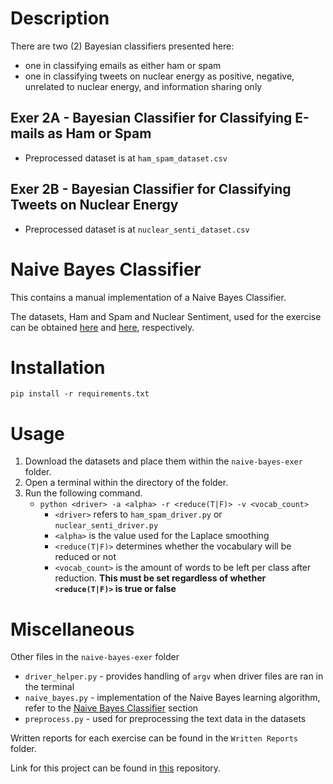 # Description

There are two (2) Bayesian classifiers presented here:

- one in classifying emails as either ham or spam
- one in classifying tweets on nuclear energy as positive, negative, unrelated to nuclear energy, and information sharing only

## Exer 2A - Bayesian Classifier for Classifying E-mails as Ham or Spam

- Preprocessed dataset is at `ham_spam_dataset.csv`

## Exer 2B - Bayesian Classifier for Classifying Tweets on Nuclear Energy

- Preprocessed dataset is at `nuclear_senti_dataset.csv`

# Naive Bayes Classifier

This contains a manual implementation of a Naive Bayes Classifier.

The datasets, Ham and Spam and Nuclear Sentiment, used for the exercise can be obtained [here](https://drive.google.com/file/d/1gowKxNEdMOUWGWlKHUTd1HdT0hTnvP7w/view?usp=sharing) and [here](https://drive.google.com/file/d/12O49qYBm5Tp-f12BHoZ_cZwqNjGfIQxU/view?usp=sharing), respectively.

# Installation

`pip install -r requirements.txt`

# Usage

1. Download the datasets and place them within the `naive-bayes-exer` folder.
2. Open a terminal within the directory of the folder.
3. Run the following command.
   - `python <driver> -a <alpha> -r <reduce(T|F)> -v <vocab_count>`
     - `<driver>` refers to `ham_spam_driver.py` or `nuclear_senti_driver.py`
     - `<alpha>` is the value used for the Laplace smoothing
     - `<reduce(T|F)>` determines whether the vocabulary will be reduced or not
     - `<vocab_count>` is the amount of words to be left per class after reduction. **This must be set regardless of whether `<reduce(T|F)>` is true or false**

# Miscellaneous

Other files in the `naive-bayes-exer` folder

- `driver_helper.py` - provides handling of `argv` when driver files are ran in the terminal
- `naive_bayes.py` - implementation of the Naive Bayes learning algorithm, refer to the [Naive Bayes Classifier](#naive-bayes-classifier) section
- `preprocess.py` - used for preprocessing the text data in the datasets

Written reports for each exercise can be found in the `Written Reports` folder.

Link for this project can be found in [this](https://github.com/VJMendoza/cs-191-exercises) repository.
